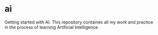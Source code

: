 # ai
Getting started with AI.
This repository containes all my work and practice in the process of learning Artificial Intelligence.
